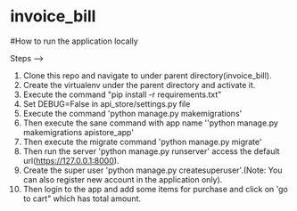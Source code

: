 # invoice_bill

#How to run the application locally


Steps -->
1) Clone this repo and navigate to under parent directory(invoice_bill).
2) Create the virtualenv under the parent directory and activate it.
3) Execute the command "pip install -r requirements.txt"
4) Set DEBUG=False in api_store/settings.py file
5) Execute the command 'python manage.py makemigrations'
6) Then execute the sane command with app name ''python manage.py makemigrations apistore_app'
7) Then execute the migrate command 'python manage.py migrate'
8) Then run the server 'python manage.py runserver' access the default url(https://127.0.0.1:8000).
9) Create the super user 'python manage.py createsuperuser'.(Note: You can also register new account in the application only).
10) Then login to the app and add some items for purchase and click on 'go to cart" which has total amount.
